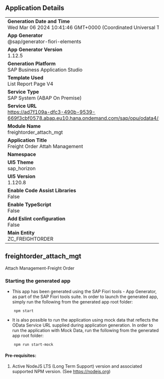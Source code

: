 ## Application Details
|               |
| ------------- |
|**Generation Date and Time**<br>Wed Mar 06 2024 10:41:46 GMT+0000 (Coordinated Universal Time)|
|**App Generator**<br>@sap/generator-fiori-elements|
|**App Generator Version**<br>1.12.5|
|**Generation Platform**<br>SAP Business Application Studio|
|**Template Used**<br>List Report Page V4|
|**Service Type**<br>SAP System (ABAP On Premise)|
|**Service URL**<br>https://ad7f109a-dfc3-490b-9539-669f3cbf0578.abap.eu10.hana.ondemand.com/sap/opu/odata4/sap/zfreightorder_srv_bind/srvd/sap/zfreightorder_service/0001/
|**Module Name**<br>freightorder_attach_mgt|
|**Application Title**<br>Freight Order Attah Management|
|**Namespace**<br>|
|**UI5 Theme**<br>sap_horizon|
|**UI5 Version**<br>1.120.8|
|**Enable Code Assist Libraries**<br>False|
|**Enable TypeScript**<br>False|
|**Add Eslint configuration**<br>False|
|**Main Entity**<br>ZC_FREIGHTORDER|

## freightorder_attach_mgt

Attach Management-Freight Order

### Starting the generated app

-   This app has been generated using the SAP Fiori tools - App Generator, as part of the SAP Fiori tools suite.  In order to launch the generated app, simply run the following from the generated app root folder:

```
    npm start
```

- It is also possible to run the application using mock data that reflects the OData Service URL supplied during application generation.  In order to run the application with Mock Data, run the following from the generated app root folder:

```
    npm run start-mock
```

#### Pre-requisites:

1. Active NodeJS LTS (Long Term Support) version and associated supported NPM version.  (See https://nodejs.org)


